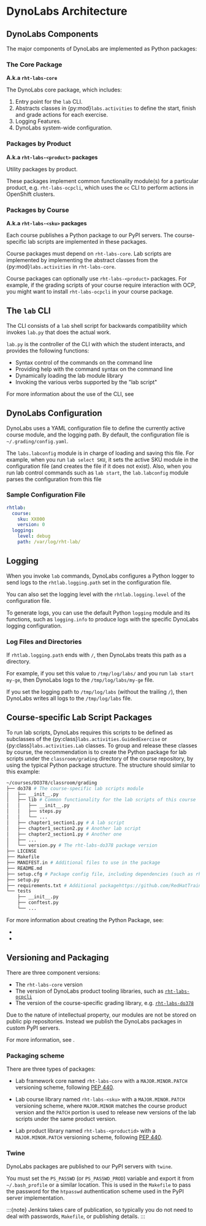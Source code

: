 # DynoLabs Architecture

## DynoLabs Components

The major components of DynoLabs are implemented as Python packages:

### The Core Package

**A.k.a `rht-labs-core`**

The DynoLabs core package, which includes:

1. Entry point for the `lab` CLI.
2. Abstracts classes in {py:mod}`labs.activities` to define the start, finish and grade actions for each exercise.
3. Logging Features.
4. DynoLabs system-wide configuration.

### Packages by Product

**A.k.a `rht-labs-<product>` packages** 

Utility packages by product.

These packages  implement common functionality module(s) for a particular product, e.g. `rht-labs-ocpcli`, which uses  the `oc` CLI to perform actions in OpenShift clusters.

### Packages by Course

**A.k.a  `rht-labs-<sku>` packages**

Each course publishes a Python package to our PyPI servers.
The course-specific lab scripts are implemented in these packages.

Course packages must depend on `rht-labs-core`.
Lab scripts are implemented by implementing the abstract classes from the {py:mod}`labs.activities` in `rht-labs-core`.

Course packages can optionally use `rht-labs-<product>` packages.
For example, if the grading scripts of your course require interaction with OCP, you might want to install `rht-labs-ocpcli` in your course package.


## The `lab` CLI

The CLI consists of a `lab` shell script for backwards compatibility which invokes `lab.py`
that does the actual work.

`lab.py` is the controller of the CLI with which the student interacts, and provides the following functions:

* Syntax control of the commands on the command line
* Providing help with the command syntax on the command line
* Dynamically loading the lab module library
* Invoking the various verbs supported by the "lab script"

For more information about the use of the CLI, see [](developers/guides/cli)

## DynoLabs Configuration

DynoLabs uses a YAML configuration file to define the currently active course module, and the logging path.
By default, the configuration file is `~/.grading/config.yaml`.

The `labs.labconfig` module is in charge of loading and saving this file.
For example, when you run `lab select SKU`, it sets the active SKU module in the configuration file (and creates the file if it does not exist).
Also, when you run lab control commands such as `lab start`, the `lab.labconfig` module parses the configuration from this file

### Sample Configuration File

```yaml
rhtlab:
  course:
    sku: XX000
    version: 0
  logging:
    level: debug
    path: /var/log/rht-lab/
```


## Logging

When you invoke `lab` commands, DynoLabs configures a Python logger to send logs to the `rhtlab.logging.path` set in the configuration file.

You can also set the logging level with the `rhtlab.logging.level` of the configuration file.

To generate logs, you can use the default Python `logging` module and its functions, such as `logging.info` to produce logs with the specific DynoLabs logging configuration.

### Log Files and Directories

If `rhtlab.logging.path` ends with `/`, then DynoLabs treats this path as a directory.

For example, if you set this value to `/tmp/log/labs/` and you run `lab start my-ge`, then DynoLabs logs to the `/tmp/log/labs/my-ge` file.

If you set the logging path to `/tmp/log/labs` (without the trailing `/`), then DynoLabs writes all logs to the  `/tmp/log/labs` file.

## Course-specific Lab Script Packages

To run lab scripts, DynoLabs requires this scripts to be defined as subclasses of the {py:class}`labs.activities.GuidedExercise` or {py:class}`labs.activities.Lab` classes.
To group and release these classes by course, the recommendation is to create the Python package for lab scripts under the `classroom/grading` directory of the course repository, by using the typical Python package structure.
The structure should similar to this example:

```bash
~/courses/DO378/classroom/grading
├── do378 # The course-specific lab scripts module
│   ├── __init__.py
│   ├── lib # Common functionality for the lab scripts of this course
│   │   ├── __init__.py
│   │   ├── steps.py
│   │   └── ...
│   ├── chapter1_section1.py # A lab script
│   ├── chapter1_section2.py # Another lab script
│   ├── chapter2_section1.py # Another one
│   ├── ...
│   └── version.py # The rht-labs-do378 package version
├── LICENSE
├── Makefile
├── MANIFEST.in # Additional files to use in the package
├── README.md
├── setup.cfg # Package config file, including dependencies (such as rht-labs-core)
├── setup.py
├── requirements.txt # Additional packagehttps://github.com/RedHatTraining/DO378/tree/main/classroom/grading dependencies for develompent (pytest...)
└── tests
    ├── __init__.py
    ├── conftest.py
    └── ...
```

For more information about creating the Python Package, see:
* [](developers/quickstart)
* [](developers/guides/creating)



## Versioning and Packaging

There are three component versions:

* The `rht-labs-core` version
* The version of DynoLabs product tooling libraries, such as [`rht-labs-ocpcli`](https://github.com/RedHatTraining/rht-labs-ocpcli)
* The version of the course-specific grading library, e.g. [`rht-labs-do378`](https://github.com/RedHatTraining/DO378/tree/main/classroom/grading)

Due to the nature of intellectual property, our modules are not
be stored on public pip repositories.
Instead we publish the DynoLabs packages in custom PyPI servers.

For more information, see [](infrastructure/pypi).

### Packaging scheme

There are three types of packages:

- Lab framework core named `rht-labs-core` with a `MAJOR.MINOR.PATCH` versioning scheme, following [PEP 440](https://peps.python.org/pep-0440/).

- Lab course library named `rht-labs-<sku>` with a `MAJOR.MINOR.PATCH` versioning scheme, where `MAJOR.MINOR` matches the course product version and the `PATCH` portion is used to release new versions of the lab scripts under the same product version.

- Lab product library named `rht-labs-<productid>` with a `MAJOR.MINOR.PATCH` versioning scheme, following [PEP 440](https://peps.python.org/pep-0440/).


### Twine

DynoLabs packages are published to our PyPI servers with `twine`.

You must set the `PS_PASSWD` (or `PS_PASSWD_PROD`) variable and export it from
`~/.bash_profile` or a similar location.
This is used in the `Makefile` to pass the password for
the `htpasswd` authentication scheme used in the PyPI server implementation.

:::{note}
Jenkins takes care of publication, so typically you do not need to deal with passwords, `Makefile`, or publishing details.
:::
